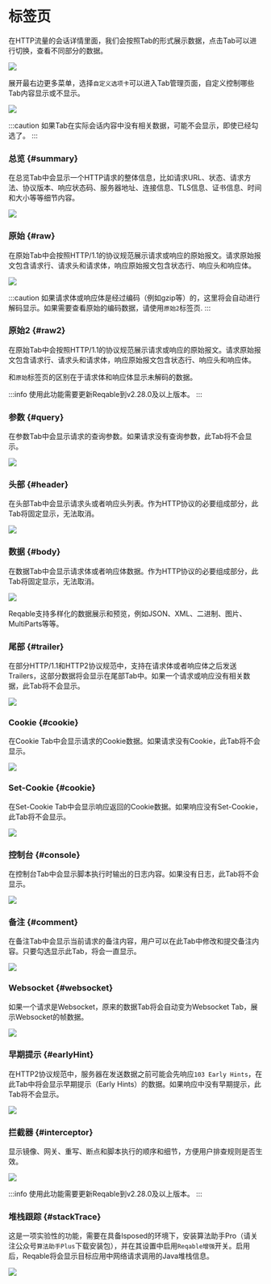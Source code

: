 # 标签页

在HTTP流量的会话详情里面，我们会按照Tab的形式展示数据，点击Tab可以进行切换，查看不同部分的数据。

![](arts/tabs_01.png)

展开最右边更多菜单，选择`自定义选项卡`可以进入Tab管理页面，自定义控制哪些Tab内容显示或不显示。

![](arts/tabs_02.png)

:::caution
如果Tab在实际会话内容中没有相关数据，可能不会显示，即使已经勾选了。
:::

### 总览 {#summary}

在总览Tab中会显示一个HTTP请求的整体信息，比如请求URL、状态、请求方法、协议版本、响应状态码、服务器地址、连接信息、TLS信息、证书信息、时间和大小等等细节内容。

![](arts/tabs_03.png)

### 原始 {#raw}

在原始Tab中会按照HTTP/1.1的协议规范展示请求或响应的原始报文。请求原始报文包含请求行、请求头和请求体，响应原始报文包含状态行、响应头和响应体。

![](arts/tabs_04.png)

:::caution
如果请求体或响应体是经过编码（例如gzip等）的，这里将会自动进行解码显示。如果需要查看原始的编码数据，请使用`原始2`标签页.
:::

### 原始2 {#raw2}

在原始Tab中会按照HTTP/1.1的协议规范展示请求或响应的原始报文。请求原始报文包含请求行、请求头和请求体，响应原始报文包含状态行、响应头和响应体。

和`原始`标签页的区别在于请求体和响应体显示未解码的数据。

:::info
使用此功能需要更新Reqable到v2.28.0及以上版本。
:::

### 参数 {#query}

在参数Tab中会显示请求的查询参数。如果请求没有查询参数，此Tab将不会显示。

![](arts/tabs_05.png)

### 头部 {#header}

在头部Tab中会显示请求头或者响应头列表。作为HTTP协议的必要组成部分，此Tab将固定显示，无法取消。

![](arts/tabs_06.png)

### 数据 {#body}

在数据Tab中会显示请求体或者响应体数据。作为HTTP协议的必要组成部分，此Tab将固定显示，无法取消。

![](arts/tabs_07.png)

Reqable支持多样化的数据展示和预览，例如JSON、XML、二进制、图片、MultiParts等等。

### 尾部 {#trailer}

在部分HTTP/1.1和HTTP2协议规范中，支持在请求体或者响应体之后发送Trailers，这部分数据将会显示在尾部Tab中。如果一个请求或响应没有相关数据，此Tab将不会显示。

![](arts/tabs_08.png)

### Cookie {#cookie}

在Cookie Tab中会显示请求的Cookie数据。如果请求没有Cookie，此Tab将不会显示。

![](arts/tabs_09.png)

### Set-Cookie {#cookie}

在Set-Cookie Tab中会显示响应返回的Cookie数据。如果响应没有Set-Cookie，此Tab将不会显示。

![](arts/tabs_10.png)

### 控制台 {#console}

在控制台Tab中会显示脚本执行时输出的日志内容。如果没有日志，此Tab将不会显示。

![](arts/tabs_11.png)

### 备注 {#comment}

在备注Tab中会显示当前请求的备注内容，用户可以在此Tab中修改和提交备注内容。只要勾选显示此Tab，将会一直显示。

![](arts/tabs_12.png)

### Websocket {#websocket}

如果一个请求是Websocket，原来的数据Tab将会自动变为Websocket Tab，展示Websocket的帧数据。

![](arts/tabs_13.png)

### 早期提示 {#earlyHint}

在HTTP2协议规范中，服务器在发送数据之前可能会先响应`103 Early Hints`，在此Tab中将会显示早期提示（Early Hints）的数据。如果响应中没有早期提示，此Tab将不会显示。

![](arts/tabs_14.png)

### 拦截器 {#interceptor}

显示镜像、网关、重写、断点和脚本执行的顺序和细节，方便用户排查规则是否生效。

![](arts/tabs_16.png)

:::info
使用此功能需要更新Reqable到v2.28.0及以上版本。
:::

### 堆栈跟踪 {#stackTrace}

这是一项实验性的功能，需要在具备lsposed的环境下，安装算法助手Pro（请关注公众号`算法助手Plus`下载安装包），并在其设置中启用`Reqable增强`开关。启用后，Reqable将会显示目标应用中网络请求调用的Java堆栈信息。

![](arts/tabs_15.png)